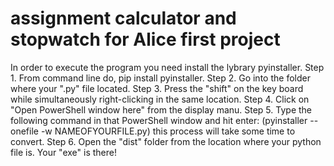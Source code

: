 # assignment calculator and stopwatch for Alice first project
In order to execute the program you need install the lybrary pyinstaller. 
Step 1. From command line do, pip install pyinstaller.
Step 2. Go into the folder where your ".py" file located.
Step 3. Press the "shift" on the key board while simultaneously right-clicking in the same location.
Step 4. Click on "Open PowerShell window here" from the display manu.
Step 5. Type the following command in that PowerShell window and hit enter:
(pyinstaller --onefile -w NAMEOFYOURFILE.py) this process will take some time to convert.
Step 6. Open the "dist" folder from the location where your python file is. Your "exe" is there!
